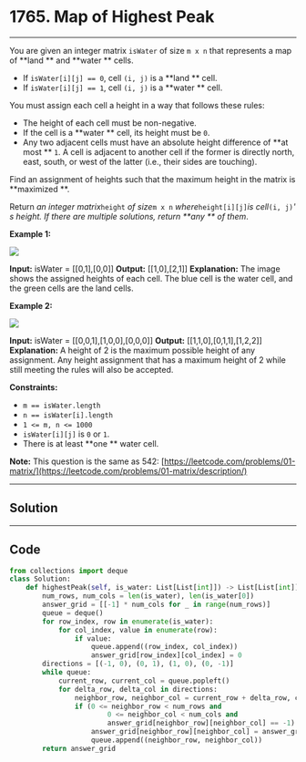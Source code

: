 # 1765. Map of Highest Peak

---

You are given an integer matrix `isWater` of size `m x n` that represents a map of **land ** and **water ** cells.

  * If `isWater[i][j] == 0`, cell `(i, j)` is a **land ** cell.
  * If `isWater[i][j] == 1`, cell `(i, j)` is a **water ** cell.



You must assign each cell a height in a way that follows these rules:

  * The height of each cell must be non-negative.
  * If the cell is a **water ** cell, its height must be `0`.
  * Any two adjacent cells must have an absolute height difference of **at most ** `1`. A cell is adjacent to another cell if the former is directly north, east, south, or west of the latter (i.e., their sides are touching).



Find an assignment of heights such that the maximum height in the matrix is **maximized **.

Return _an integer matrix_`height` _of size_`m x n` _where_`height[i][j]`_is cell_`(i, j)`_' s height. If there are multiple solutions, return **any ** of them_.

 

**Example 1:**

**![](https://assets.leetcode.com/uploads/2021/01/10/screenshot-2021-01-11-at-82045-am.png)**


**Input:** isWater = [[0,1],[0,0]]
**Output:** [[1,0],[2,1]]
**Explanation:** The image shows the assigned heights of each cell.
The blue cell is the water cell, and the green cells are the land cells.


**Example 2:**

**![](https://assets.leetcode.com/uploads/2021/01/10/screenshot-2021-01-11-at-82050-am.png)**


**Input:** isWater = [[0,0,1],[1,0,0],[0,0,0]]
**Output:** [[1,1,0],[0,1,1],[1,2,2]]
**Explanation:** A height of 2 is the maximum possible height of any assignment.
Any height assignment that has a maximum height of 2 while still meeting the rules will also be accepted.


 

**Constraints:**

  * `m == isWater.length`
  * `n == isWater[i].length`
  * `1 <= m, n <= 1000`
  * `isWater[i][j]` is `0` or `1`.
  * There is at least **one ** water cell.



 

**Note:** This question is the same as 542: [https://leetcode.com/problems/01-matrix/](https://leetcode.com/problems/01-matrix/description/)

---

## Solution



---

## Code
```python
from collections import deque
class Solution:
    def highestPeak(self, is_water: List[List[int]]) -> List[List[int]]:
        num_rows, num_cols = len(is_water), len(is_water[0])
        answer_grid = [[-1] * num_cols for _ in range(num_rows)]
        queue = deque()
        for row_index, row in enumerate(is_water):
            for col_index, value in enumerate(row):
                if value:
                    queue.append((row_index, col_index))
                    answer_grid[row_index][col_index] = 0
        directions = [(-1, 0), (0, 1), (1, 0), (0, -1)]
        while queue:
            current_row, current_col = queue.popleft()
            for delta_row, delta_col in directions:
                neighbor_row, neighbor_col = current_row + delta_row, current_col + delta_col
                if (0 <= neighbor_row < num_rows and
                        0 <= neighbor_col < num_cols and
                        answer_grid[neighbor_row][neighbor_col] == -1):
                    answer_grid[neighbor_row][neighbor_col] = answer_grid[current_row][current_col] + 1
                    queue.append((neighbor_row, neighbor_col))
        return answer_grid
```